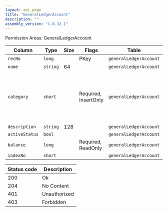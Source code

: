 ```yaml
---
layout: api_page
title: "GeneralLedgerAccount"
description: ""
assembly_version: "1.0.32.1"
---
```




Permission Areas: GeneralLedgerAccount

| Column | Type | Size | Flags | Table | Description |
| ------ | ---- | ---- | ----- | ----- | ----------- |
| `recNo` | `long` |  | PKey | `generalLedgerAccount` | 
| `name` | `string` | 64 |  | `generalLedgerAccount` | 
| `category` | `short` |  | Required, InsertOnly | `generalLedgerAccount` | Assets = 1, Liabilities = 2, Capital = 3, Sales = 4, CostOfSales = 5, Expenses = 6
| `description` | `string` | 128 |  | `generalLedgerAccount` | 
| `activeStatus` | `bool` |  |  | `generalLedgerAccount` | 
| `balance` | `long` |  | Required, ReadOnly | `generalLedgerAccount` | 
| `indexNo` | `short` |  |  | `generalLedgerAccount` | 

| Status code | Description |
| ----------- | ----------- |
| 200 | Ok |
| 204 | No Content |
| 401 | Unauthorized |
| 403 | Forbidden |


